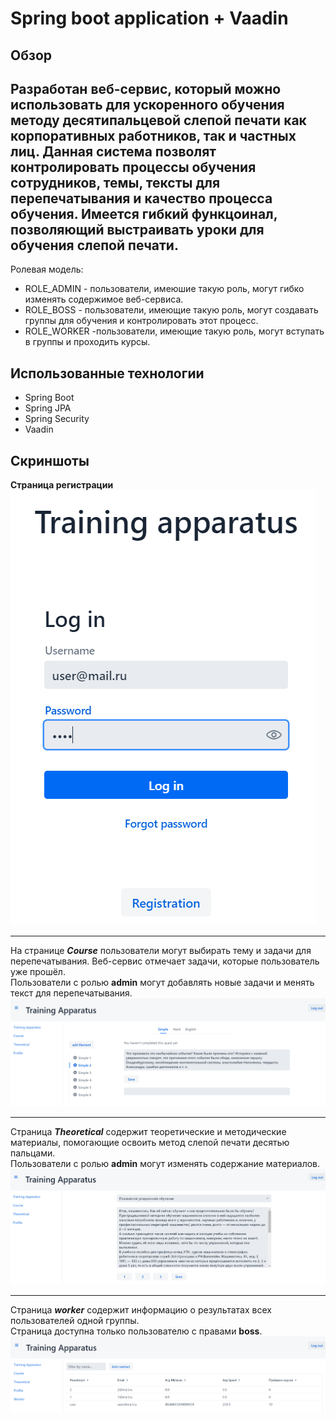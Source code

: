 # Spring boot application + Vaadin
## Обзор ##
Разработан веб-сервис, который можно использовать для ускоренного обучения методу десятипальцевой слепой печати как корпоративных работников,
так и частных лиц. Данная система позволят контролировать процессы обучения
сотрудников, темы, тексты для перепечатывания и качество процесса обучения. 
Имеется гибкий функцоинал, позволяющий выстраивать уроки для обучения слепой печати.
---
Ролевая модель:
* ROLE_ADMIN - пользователи, имеюшие такую роль, могут гибко изменять содержимое веб-сервиса.
* ROLE_BOSS - пользователи, имеющие такую роль, могут создавать группы для обучения и контролировать этот процесс.
* ROLE_WORKER -пользователи, имеющие такую роль, могут вступать в группы и проходить курсы.
## Использованные технологии
* Spring Boot
* Spring JPA
* Spring Security
* Vaadin
## Скриншоты
**Страница регистрации**
![тут должна быть картинка регистрации](/img/autorization.png)
___
На странице ***Course*** пользователи могут выбирать тему и задачи для перепечатывания. Веб-сервис отмечает задачи, которые пользователь уже прошёл. </br>
Пользователи с ролью **admin** могут добавлять новые задачи и менять текст для перепечатывания.
![тут должна быть картинка с курсами](/img/course_admin.png)
___
Страница ***Theoretical*** содержит теоретические и методические материалы, помогающие освоить метод слепой печати десятью пальцами.</br>
Пользователи с ролью **admin** могут изменять содержание материалов.
![тут должна быть картинка с теорией](/img/theoretical.png)
___
Страница ***worker*** содержит информацию о результатах всех пользователей одной группы.</br>
Страница доступна только пользователю с правами **boss**.
![тут должна быть картинка с таблицей](/img/worker.png)